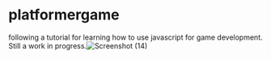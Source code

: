 # platformergame
following a tutorial for learning how to use javascript for game development.
Still a work in progress.![Screenshot (14)](https://user-images.githubusercontent.com/21366257/228411254-4bd2ab09-8caa-497b-9e9c-7b0c8fd2da2a.png)
